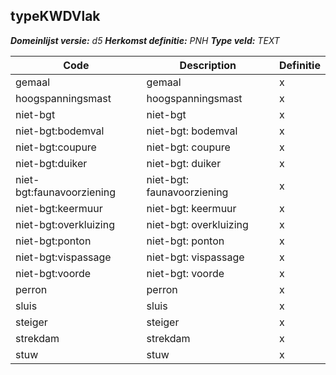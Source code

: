 ﻿## typeKWDVlak

*__Domeinlijst versie:__ d5*
*__Herkomst definitie:__ PNH*
*__Type veld:__ TEXT*

|__Code__ |__Description__ |__Definitie__	|
|	---	|	---	|   ---	| 
| gemaal | gemaal | x |
| hoogspanningsmast | hoogspanningsmast | x |
| niet-bgt | niet-bgt | x |
| niet-bgt:bodemval | niet-bgt: bodemval | x |
| niet-bgt:coupure | niet-bgt: coupure | x |
| niet-bgt:duiker | niet-bgt: duiker | x |
| niet-bgt:faunavoorziening | niet-bgt: faunavoorziening | x |
| niet-bgt:keermuur | niet-bgt: keermuur | x |
| niet-bgt:overkluizing | niet-bgt: overkluizing | x |
| niet-bgt:ponton | niet-bgt: ponton | x |
| niet-bgt:vispassage | niet-bgt: vispassage | x |
| niet-bgt:voorde | niet-bgt: voorde | x |
| perron | perron | x |
| sluis | sluis | x |
| steiger | steiger | x |
| strekdam | strekdam | x |
| stuw | stuw | x |
